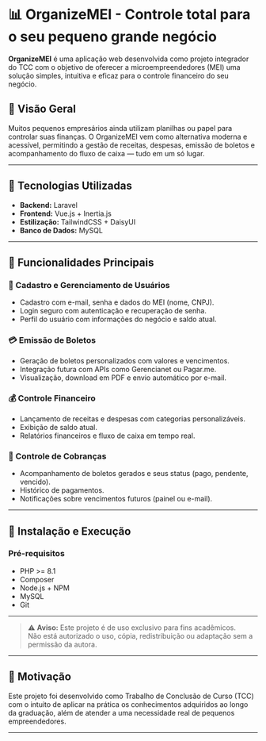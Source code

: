 # 📊 OrganizeMEI - Controle total para o seu pequeno grande negócio

**OrganizeMEI** é uma aplicação web desenvolvida como projeto integrador do TCC com o objetivo de oferecer a microempreendedores (MEI) uma solução simples, intuitiva e eficaz para o controle financeiro do seu negócio.

## 🚀 Visão Geral

Muitos pequenos empresários ainda utilizam planilhas ou papel para controlar suas finanças. O OrganizeMEI vem como alternativa moderna e acessível, permitindo a gestão de receitas, despesas, emissão de boletos e acompanhamento do fluxo de caixa — tudo em um só lugar.

---

## 🔧 Tecnologias Utilizadas

- **Backend:** Laravel
- **Frontend:** Vue.js + Inertia.js
- **Estilização:** TailwindCSS + DaisyUI
- **Banco de Dados:** MySQL

---

## 🧩 Funcionalidades Principais

### 👤 Cadastro e Gerenciamento de Usuários
- Cadastro com e-mail, senha e dados do MEI (nome, CNPJ).
- Login seguro com autenticação e recuperação de senha.
- Perfil do usuário com informações do negócio e saldo atual.

### 💳 Emissão de Boletos
- Geração de boletos personalizados com valores e vencimentos.
- Integração futura com APIs como Gerencianet ou Pagar.me.
- Visualização, download em PDF e envio automático por e-mail.

### 💰 Controle Financeiro
- Lançamento de receitas e despesas com categorias personalizáveis.
- Exibição de saldo atual.
- Relatórios financeiros e fluxo de caixa em tempo real.

### 🔔 Controle de Cobranças
- Acompanhamento de boletos gerados e seus status (pago, pendente, vencido).
- Histórico de pagamentos.
- Notificações sobre vencimentos futuros (painel ou e-mail).

---

## 🧪 Instalação e Execução

### Pré-requisitos

- PHP >= 8.1
- Composer
- Node.js + NPM
- MySQL
- Git

--- 

> ⚠️ **Aviso:** Este projeto é de uso exclusivo para fins acadêmicos.  
> Não está autorizado o uso, cópia, redistribuição ou adaptação sem a permissão da autora.

---

## 🧠 Motivação

Este projeto foi desenvolvido como Trabalho de Conclusão de Curso (TCC) com o intuito de aplicar na prática os conhecimentos adquiridos ao longo da graduação, além de atender a uma necessidade real de pequenos empreendedores.

---

